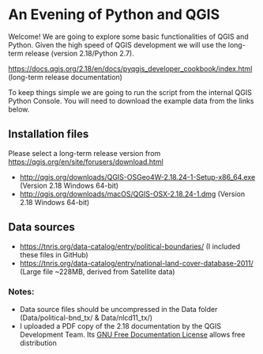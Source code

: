 # An Evening of Python and QGIS

Welcome! We are going to explore some basic functionalities of QGIS and Python. Given the high speed of QGIS development we will use the long-term release (version 2.18/Python 2.7).

https://docs.qgis.org/2.18/en/docs/pyqgis_developer_cookbook/index.html (long-term release documentation)


To keep things simple we are going to run the script from the internal QGIS Python Console. You will need to download the example data from the links below.

## Installation files
Please select a long-term release version from https://qgis.org/en/site/forusers/download.html
+ http://qgis.org/downloads/QGIS-OSGeo4W-2.18.24-1-Setup-x86_64.exe (Version 2.18 Windows 64-bit)
+ http://qgis.org/downloads/macOS/QGIS-OSX-2.18.24-1.dmg (Version 2.18 Windows 64-bit)

## Data sources
+ https://tnris.org/data-catalog/entry/political-boundaries/ (I included these files in GitHub)
+ https://tnris.org/data-catalog/entry/national-land-cover-database-2011/ (Large file ~228MB, derived from Satellite data)
### Notes: 
+ Data source files should be uncompressed in the Data folder (Data/political-bnd_tx/ & Data/nlcd11_tx/)
+ I uploaded a PDF copy of the 2.18 documentation by the QGIS Development Team. Its [GNU Free Documentation License](https://docs.qgis.org/2.18/en/docs/user_manual/appendices/appendices.html#gfl-appendix) allows free distribution
